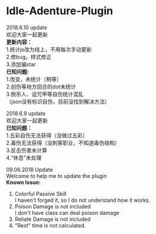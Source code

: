 # Idle-Adenture-Plugin

2018.6.10 update  
欢迎大家一起更新  
**更新内容：**  
1.统计js改为线上，不用每次手动更新  
2.修bug，样式修正  
3.添加骗star  
**已知问题:**  
1.改变，未统计（稍等）  
2.创伤等地方回合的dot未统计  
3.倒吊人、诅咒甲等自伤统计混乱  
（json没有标识自伤，目前没找到解决方法）  

2018.6.9 update  
欢迎大家一起更新  
**已知问题：**  
1.五彩自伤无法获得（没做过五彩）  
2.毒伤无法获得（没刺客职业，不知道毒伤结构）  
3.反击伤害未计算  
4.“休息”未处理  

09.06.2018 Update  
Welcome to help me to update the plugin  
**Known Issue:**  
1. Colorful Passive Skill  
I haven't forged it, so I do not understand how it works.  
2. Poison Damage is not included  
I don't have class can deal poison damage  
3. Reliate Damage is not included  
4. "Rest" time is not calculated.   
